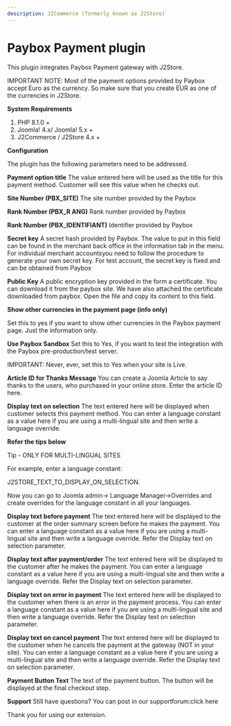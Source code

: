 ```yaml
---
description: J2Commerce (formerly known as J2Store)
---
```


# Paybox Payment plugin

This plugin integrates Paybox Payment gateway with J2Store.

IMPORTANT NOTE: Most of the payment options provided by Paybox accept Euro as the currency. So make sure that you create EUR as one of the currencies in J2Store.

**System Requirements**

1. PHP 8.1.0 +
2. Joomla! 4.x/ Joomla! 5.x +
3. J2Commerce / J2Store 4.x +

**Configuration**

The plugin has the following parameters need to be addressed.

**Payment option title** The value entered here will be used as the title for this payment method. Customer will see this value when he checks out.

**Site Number (PBX\_SITE)** The site number provided by the Paybox

**Rank Number (PBX\_R ANG)** Rank number provided by Paybox

**Rank Number (PBX\_IDENTIFIANT)** Identifier provided by Paybox

**Secret key** A secret hash provided by Paybox. The value to put in this field can be found in the merchant back office in the information tab in the menu. For individual merchant accountsyou need to follow the procedure to generate your own secret key. For test account, the secret key is fixed and can be obtained from Paybox

**Public Key** A public encryption key provided in the form a certificate. You can download it from the paybox site. We have also attached the certificate downloaded from paybox. Open the file and copy its content to this field.

**Show other currencies in the payment page (info only)**

Set this to yes if you want to show other currencies in the Paybox payment page. Just the information only.

**Use Paybox Sandbox** Set this to Yes, if you want to test the integration with the Paybox pre-production/test server.

IMPORTANT: Never, ever, set this to Yes when your site is Live.

**Article ID for Thanks Message** You can create a Joomla Article to say thanks to the users, who purchased in your online store. Enter the article ID here.

**Display text on selection** The text entered here will be displayed when customer selects this payment method. You can enter a language constant as a value here if you are using a multi-lingual site and then write a language override.

**Refer the tips below**

Tip - ONLY FOR MULTI-LINGUAL SITES

For example, enter a language constant:

J2STORE\_TEXT\_TO\_DISPLAY\_ON\_SELECTION.

Now you can go to Joomla admin-> Language Manager->Overrides and create overrides for the language constant in all your languages.

**Display text before payment** The text entered here will be displayed to the customer at the order summary screen before he makes the payment. You can enter a language constant as a value here if you are using a multi-lingual site and then write a language override. Refer the Display text on selection parameter.

**Display text after payment/order** The text entered here will be displayed to the customer after he makes the payment. You can enter a language constant as a value here if you are using a multi-lingual site and then write a language override. Refer the Display text on selection parameter.

**Display text on error in payment** The text entered here will be displayed to the customer when there is an error in the payment process. You can enter a language constant as a value here if you are using a multi-lingual site and then write a language override. Refer the Display text on selection parameter.

**Display text on cancel payment** The text entered here will be displayed to the customer when he cancels the payment at the gateway (NOT in your site). You can enter a language constant as a value here if you are using a multi-lingual site and then write a language override. Refer the Display text on selection parameter.

**Payment Button Text** The text of the payment button. The button will be displayed at the final checkout step.

**Support** Still have questions? You can post in our supportforum:click here

Thank you for using our extension.
